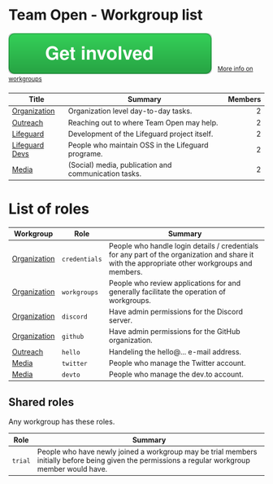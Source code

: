 <!-- GENERATED FILE, DON'T EDIT -->
# Team Open - Workgroup list

[![Get involved](get-involved.svg)](https://github.com/teamopen-dev/workgroups/issues/new?template=wg-join-leave.md&title=Would%20like%20to%20join)
&nbsp; <sup>[More info on workgroups](ABOUT.md)</sup>

Title | Summary | Members
-|-|-:
[Organization][wg-organization]|Organization level day-to-day tasks.|2
[Outreach][wg-outreach]|Reaching out to where Team Open may help.|2
[Lifeguard][wg-lifeguard]|Development of the Lifeguard project itself.|2
[Lifeguard Devs][wg-lifeguard-devs]|People who maintain OSS in the Lifeguard programe.|2
[Media][wg-media]|(Social) media, publication and communication tasks.|2

# List of roles

Workgroup | Role | Summary
-|-|-
[Organization][wg-organization]|`credentials`|People who handle login details / credentials for any part of the organization and share it with the appropriate other workgroups and members.
[Organization][wg-organization]|`workgroups`|People who review applications for and generally facilitate the operation of workgroups.
[Organization][wg-organization]|`discord`|Have admin permissions for the Discord server.
[Organization][wg-organization]|`github`|Have admin permissions for the GitHub organization.
[Outreach][wg-outreach]|`hello`|Handeling the hello@... e-mail address.
[Media][wg-media]|`twitter`|People who manage the Twitter account.
[Media][wg-media]|`devto`|People who manage the dev.to account.

## Shared roles

Any workgroup has these roles.

Role | Summary
-|-
`trial`|People who have newly joined a workgroup may be trial members initially before being given the permissions a regular workgroup member would have.


[wg-organization]: wg-organization.md
[wg-outreach]: wg-outreach.md
[wg-lifeguard]: wg-lifeguard.md
[wg-lifeguard-devs]: wg-lifeguard-devs.md
[wg-media]: wg-media.md
